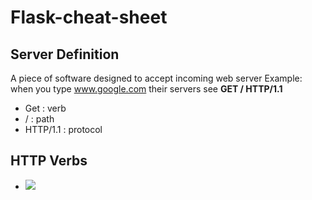 # Flask-cheat-sheet

## Server Definition
A piece of software designed to accept incoming web server
Example:
when you type www.google.com their servers see  **GET / HTTP/1.1**
- Get : verb
- / : path
- HTTP/1.1 : protocol

## HTTP Verbs
- ![](https://cdn.lynda.com/video/159164-93-635298550191440052_338x600_thumb.jpg)
